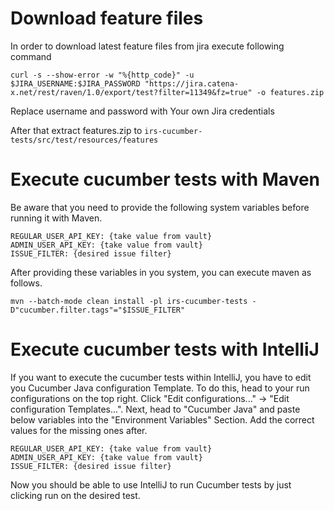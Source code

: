 # Download feature files

In order to download latest feature files from jira execute following command

``curl -s --show-error -w "%{http_code}" -u $JIRA_USERNAME:$JIRA_PASSWORD "https://jira.catena-x.net/rest/raven/1.0/export/test?filter=11349&fz=true" -o features.zip``

Replace username and password with Your own Jira credentials

After that extract features.zip to `irs-cucumber-tests/src/test/resources/features`

# Execute cucumber tests with Maven

Be aware that you need to provide the following system variables before running it with Maven.

````
REGULAR_USER_API_KEY: {take value from vault}
ADMIN_USER_API_KEY: {take value from vault}
ISSUE_FILTER: {desired issue filter}
````

After providing these variables in you system, you can execute maven as follows.

``mvn --batch-mode clean install -pl irs-cucumber-tests -D"cucumber.filter.tags"="$ISSUE_FILTER"``

# Execute cucumber tests with IntelliJ

If you want to execute the cucumber tests within IntelliJ, you have to edit you Cucumber Java configuration Template.
To do this, head to your run configurations on the top right. Click "Edit configurations..." -> "Edit configuration Templates...".
Next, head to "Cucumber Java" and paste below variables into the "Environment Variables" Section. Add the correct values for the missing ones after.

````
REGULAR_USER_API_KEY: {take value from vault}
ADMIN_USER_API_KEY: {take value from vault}
ISSUE_FILTER: {desired issue filter}
````

Now you should be able to use IntelliJ to run Cucumber tests by just clicking run on the desired test.
